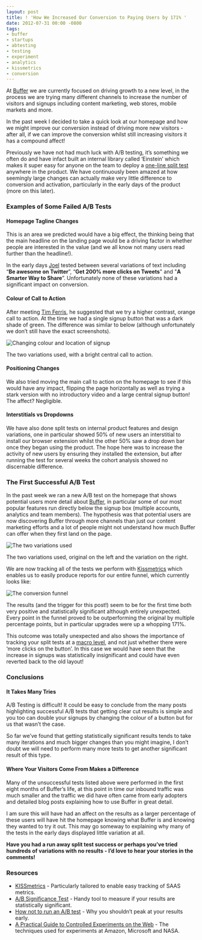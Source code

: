 ```yaml
---
layout: post
title: ! 'How We Increased Our Conversion to Paying Users by 171% '
date: 2012-07-31 00:00 -0800
tags:
- buffer
- startups
- abtesting
- testing
- experiment
- analytics
- kissmetrics
- conversion
---
```


<p>At <a href="http://bufferapp.com">Buffer</a> we are currently focused on driving growth to a new level, in the process we are trying many different channels to increase the number of visitors and signups including content marketing, web stores, mobile markets and more.</p>

<p>In the past week I decided to take a quick look at our homepage and how we might improve our conversion instead of driving more new visitors - after all, if we can improve the conversion whilst still increasing visitors it has a compound affect!</p>

<p>Previously we have not had much luck with A/B testing, it&#8217;s something we often do and have infact built an internal library called &#8216;Einstein&#8217; which makes it super easy for anyone on the team to deploy a <a href="http://www.startuplessonslearned.com/2008/09/one-line-split-test-or-how-to-ab-all.html">one-line split test</a> anywhere in the product. We have continuously been amazed at how seemingly large changes can actually make very little difference to conversion and activation, particularly in the early days of the product (more on this later).</p>

<h3>Examples of Some Failed A/B Tests</h3>

<h4>Homepage Tagline Changes</h4>

<p>This is an area we predicted would have a big effect, the thinking being that the main headline on the landing page would be a driving factor in whether people are interested in the value (and we all know not many users read further than the headline!).</p>

<p>In the early days <a href="http://joel.is">Joel</a> tested between several variations of text including &#8220;<strong>Be awesome on Twitter</strong>&#8221;, &#8220;<strong>Get 200% more clicks on Tweets</strong>" and "<strong>A Smarter Way to Share</strong>&#8221;. Unfortunately none of these variations had a significant impact on conversion.</p>

<h4>Colour of Call to Action</h4>

<p>After meeting <a href="http://twitter.com/tferriss">Tim Ferris</a>, he suggested that we try a higher contrast, orange call to action. At the time we had a single signup button that was a dark shade of green. The difference was similar to below (although unfortunately we don&#8217;t still have the exact screenshots).</p>

<p><img src="http://media.tumblr.com/tumblr_m81738uiAj1qz7mjl.png" alt="Changing colour and location of signup"/></p>

<p class="caption">The two variations used, with a bright central call to action.</p>

<h4>Positioning Changes</h4>

<p>We also tried moving the main call to action on the homepage to see if this would have any impact, flipping the page horizontally as well as trying a stark version with no introductory video and a large central signup button! The affect? Negligible.</p>

<h4>Interstitials vs Dropdowns</h4>

<p>We have also done split tests on internal product features and design variations, one in particular showed 50% of new users an interstitial to install our browser extension whilst the other 50% saw a drop down bar once they began using the product. The hope here was to increase the activity of new users by ensuring they installed the extension, but after running the test for several weeks the cohort analysis showed no discernable difference.</p>

<h3>The First Successful A/B Test</h3>

<p>In the past week we ran a new A/B test on the homepage that shows potential users more detail about <a href="http://bufferapp.com">Buffer</a>, in particular some of our most popular features run directly below the signup box (multiple accounts, analytics and team members). The hypothesis was that potential users are now discovering Buffer through more channels than just our content marketing efforts and a lot of people might not understand how much Buffer can offer when they first land on the page.</p>

<p><img src="http://media.tumblr.com/tumblr_m7vdo2A2ZQ1qz7mjl.png" alt="The two variations used"/></p>

<p class="caption">The two variations used, original on the left and the variation on the right.</p>

<p>We are now tracking all of the tests we perform with <a href="http://www.kissmetrics.com">Kissmetrics</a> which enables us to easily produce reports for our entire funnel, which currently looks like:</p>

<p><img src="http://media.tumblr.com/tumblr_m8180zPFEh1qz7mjl.png" alt="The conversion funnel"/></p>

<p>The results (and the trigger for this post!) seem to be for the first time both very positive and statistically significant although entirely unexpected. Every point in the funnel proved to be outperforming the original by multiple percentage points, but in particular upgrades were up a whopping 171%.</p>

<p>This outcome was totally unexpected and also shows the importance of tracking your split tests at a <a href="http://www.startuplessonslearned.com/2008/09/one-line-split-test-or-how-to-ab-all.html">macro level</a>, and not just whether there were &#8216;more clicks on the button&#8217;. In this case we would have seen that the increase in signups was statistically insignificant and could have even reverted back to the old layout!</p>

<h3>Conclusions</h3>

<h4>It Takes Many Tries</h4>

<p>A/B Testing is difficult! It could be easy to conclude from the many posts highlighting successful A/B tests that getting clear cut results is simple and you too can double your signups by changing the colour of a button but for us that wasn&#8217;t the case.</p>

<p>So far we&#8217;ve found that getting statistically significant results tends to take many iterations and much bigger changes than you might imagine, I don&#8217;t doubt we will need to perform many more tests to get another significant result of this type.</p>

<h4>Where Your Visitors Come From Makes a Difference</h4>

<p>Many of the unsuccessful tests listed above were performed in the first eight months of Buffer&#8217;s life, at this point in time our inbound traffic was much smaller and the traffic we did have often came from early adopters and detailed blog posts explaining how to use Buffer in great detail.</p>

<p>I am sure this will have had an affect on the results as a larger percentage of these users will have hit the homepage knowing what Buffer is and knowing they wanted to try it out. This may go someway to explaining why many of the tests in the early days displayed little variation at all.</p>

<p><strong>Have you had a run away split test success or perhaps you&#8217;ve tried hundreds of variations with no results - I&#8217;d love to hear your stories in the comments!</strong></p>

<h3>Resources</h3>

<ul><li><a href="http://www.kissmetrics.com">KISSmetrics</a> - Particularly tailored to enable easy tracking of SAAS metrics.</li>
<li><a href="http://getdatadriven.com/ab-significance-test">A/B Significance Test</a> - Handy tool to measure if your results are statistically significant.</li>
<li><a href="http://www.evanmiller.org/how-not-to-run-an-ab-test.html">How not to run an A/B test</a> - Why you shouldn&#8217;t peak at your results early.</li>
<li><a href="http://www.exp-platform.com/Pages/hippo.aspx">A Practical Guide to Controlled Experiments on the Web</a> - The techniques used for experiments at Amazon, Microsoft and NASA.</li>
</ul>
